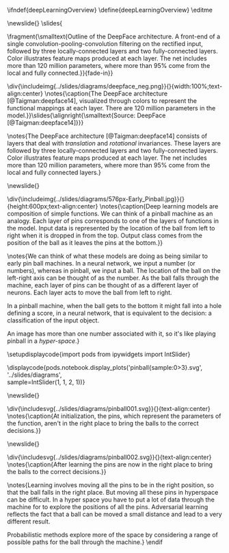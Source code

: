 \ifndef{deepLearningOverview}
\define{deepLearningOverview}
\editme

\newslide{}
\slides{

\fragment{\smalltext{Outline of the DeepFace architecture. A front-end of a single convolution-pooling-convolution filtering on the rectified input, followed by three locally-connected layers and two fully-connected layers. Color illustrates feature maps produced at each layer. The net includes more than 120 million parameters, where more than 95% come from the local and fully connected.}}{fade-in}}

\div{\includeimg{../slides/diagrams/deepface_neg.png}}{}{width:100%;text-align:center}
\notes{\caption{The DeepFace architecture [@Taigman:deepface14], visualized through colors to represent the functional mappings at each layer. There are 120 million parameters in the model.}}\slides{\alignright{\smalltext{Source: DeepFace [@Taigman:deepface14]}}}

\notes{The DeepFace architecture [@Taigman:deepface14] consists of layers that deal  with *translation* and *rotational* invariances. These layers are followed by three locally-connected layers and two fully-connected layers. Color illustrates feature maps produced at each layer. The net includes more than 120 million parameters, where more than 95% come from the local and fully connected layers.}

\newslide{}

\div{\includeimg{../slides/diagrams/576px-Early_Pinball.jpg}}{}{height:600px;text-align:center}
\notes{\caption{Deep learning models are composition of simple functions. We can think of a pinball machine as an analogy. Each layer of pins corresponds to one of the layers of functions in the model. Input data is represented by the location of the ball from left to right when it is dropped in from the top. Output class comes from the position of the ball as it leaves the pins at the bottom.}}

\notes{We can think of what these models are doing as being similar to early pin ball machines. In a neural network, we input a number (or numbers), whereas in pinball, we input a ball. The location of the ball on the left-right axis can be thought of as the number. As the ball falls through the machine, each layer of pins can be thought of as a different layer of neurons. Each layer acts to move the ball from left to right. 

In a pinball machine, when the ball gets to the bottom it might fall into a hole defining a score, in a neural network, that is equivalent to the decision: a classification of the input object. 

An image has more than one number associated with it, so it's like playing pinball in a *hyper-space*.}

\setupdisplaycode{import pods
from ipywidgets import IntSlider}


\displaycode{pods.notebook.display_plots('pinball{sample:0>3}.svg', 
                            '../slides/diagrams',  
							sample=IntSlider(1, 1, 2, 1))}

\newslide{}

\div{\includesvg{../slides/diagrams/pinball001.svg}}{}{text-align:center}
\notes{\caption{At initialization, the pins, which represent the parameters of the function,  aren't in the right place to bring the balls to the correct decisions.}}

\newslide{}

\div{\includesvg{../slides/diagrams/pinball002.svg}}{}{text-align:center}
\notes{\caption{After learning the pins are now in the right place to bring the balls to the correct decisions.}}

\notes{Learning involves moving all the pins to be in the right position, so that the ball falls in the right place. But moving all these pins in hyperspace can be difficult. In a hyper space you have to put a lot of data through the machine for to explore the positions of all the pins. Adversarial learning reflects the fact that a ball can be moved a small distance and lead to a very different result.

Probabilistic methods explore more of the space by considering a range of possible paths for the ball through the machine.}
\endif
